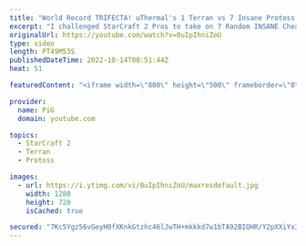 ```yaml
---
title: "World Record TRIFECTA! uThermal's 1 Terran vs 7 Insane Protoss AI (PiG Reacts) - StarCraft 2"
excerpt: "I challenged StarCraft 2 Pros to take on 7 Random INSANE Cheater AIs at once! Like Thanos, uThermal is collecting every 1 Terran v 7 Insane AI challenge he can. This one is against 7 Protoss Insane AIs: https://www.youtube.com/watch?v=5FgDFNQENd0&ab_channel=uThermal . What challenge will he smash next?"
originalUrl: https://youtube.com/watch?v=0uIpIhniZoU
type: video
length: PT49M53S
publishedDateTime: 2022-10-14T08:51:44Z
heat: 51

featuredContent: "<iframe width=\"800\" height=\"500\" frameborder=\"0\" src=\"https://www.youtube.com/embed/0uIpIhniZoU\" allow=\"accelerometer; autoplay; encrypted-media; gyroscope; picture-in-picture\" allowfullscreen></iframe>"

provider:
  name: PiG
  domain: youtube.com

topics:
  - StarCraft 2
  - Terran
  - Protoss

images:
  - url: https://i.ytimg.com/vi/0uIpIhniZoU/maxresdefault.jpg
    width: 1280
    height: 720
    isCached: true

secured: "7Kc5Ygz56vGeyH0fXKnkGtzhc46lJwTH+mkkkd7w1bTA92BIQHR/Y2pXXiYx3ifOt9D+2xRtnoQrclDJRuyc7sEgurV+zOtbekyg0qVbNFtbhNmaNOODgp9VaeEqeGBL2yNOmZSIosHHLpFvrkt0wJe0DlIod91BAVZNJ/BmZFlYV/HROHw4Zsah+bGcJNNdrhRq9X7Nc5cpSznpfL9zrcyXjMYHKhoFRDFSeeD9PBfXCUpvJT7Zl8IjKxOfrP0ecnvX3UJ/bx7LvDTL3GfWCKx9VBzsrygIPRe6r1fIkf8moSsfNFO0pFChJY4mOAvKGD5d7E3tMcDkmqQJdUFsGgPHmkCjaEViBB17kQGijRVLUoMugXJGSlK1Mwi/lOT9Q7LFmhMZrg+8u7jlNhgi/pH9Y8tA8prSw59af/bbz3A=;ULx9vrDxP/3Ovv6Fyj3Grw=="
---
```


